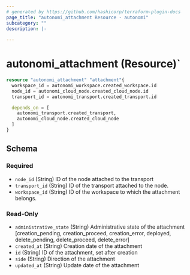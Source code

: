 ```yaml
---
# generated by https://github.com/hashicorp/terraform-plugin-docs
page_title: "autonomi_attachment Resource - autonomi"
subcategory: ""
description: |-
  
---
```


# autonomi_attachment (Resource)`

```terraform
resource "autonomi_attachment" "attachment"{
  workspace_id = autonomi_workspace.created_workspace.id
  node_id = autonomi_cloud_node.created_cloud_node.id
  transport_id = autonomi_transport.created_transport.id

  depends_on = [
    autonomi_transport.created_transport, 
    autonomi_cloud_node.created_cloud_node
  ]
}
```

<!-- schema generated by tfplugindocs -->
## Schema

### Required

- `node_id` (String) ID of the node attached to the transport
- `transport_id` (String) ID of the transport attached to the node.
- `workspace_id` (String) ID of the workspace to which the attachment belongs.

### Read-Only

- `administrative_state` (String) Administrative state of the attachment [creation_pending, creation_proceed, creation_error, deployed, delete_pending, delete_proceed, delete_error]
- `created_at` (String) Creation date of the attachment
- `id` (String) ID of the attachment, set after creation
- `side` (String) Direction of the attachment
- `updated_at` (String) Update date of the attachment
